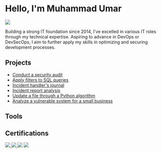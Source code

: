 # Hello, I'm Muhammad Umar
<a href="https://www.linkedin.com/in/umar-lhepk/"><img src="https://img.shields.io/badge/-LinkedIn-0072b1?&style=for-the-badge&logo=linkedin&logoColor=white" /></a>

Building a strong IT foundation since 2014, I've excelled in various IT roles through my technical expertise. Aspiring to advance in DevOps or DevSecOps, I aim to further apply my skills in optimizing and securing development processes.

## Projects
- <a href="https://github.com/umarlhepk/Conduct-a-security-audit">Conduct a security audit</a>
- <a href="https://github.com/umarlhepk/Apply-filters-to-SQL-queries/tree/main">Apply filters to SQL queries</a>
- <a href="https://github.com/umarlhepk/Document-an-incident-with-an-incident-handler-s-journal/tree/main">Incident handler's journal</a>
- <a href="https://github.com/umarlhepk/Use-the-NIST-Cybersecurity-Framework-to-respond-to-a-security-incident/tree/main">Incident report analysis</a>
- <a href="https://github.com/umarlhepk/Update-a-file-through-a-Python-algorithm/tree/main">Update a file through a Python algorithm</a>
- <a href="https://github.com/umarlhepk/Analyze-a-vulnerable-system-for-a-small-business/tree/main">Analyze a vulnerable system for a small business</a>


## Tools


## Certifications
<div>
  <a href="https://github.com/umarlhepk/Fortinet-Network-Security-Specialization">
    <img src="https://img.shields.io/badge/-Fortinet%20Network%20Security%20Specialization-EE3124?style=for-the-badge&logo=Fortinet&logoColor=white" />
  </a>
  <a href="https://github.com/umarlhepk/Splunk-Search-Expert-Specialization">
    <img src="https://img.shields.io/badge/-Splunk%20Search%20Expert%20Specialization-000000?style=for-the-badge&logo=Splunk&logoColor=white" />
  </a>
  <img src="https://img.shields.io/badge/-Google%20Cybersecurity%20Specialization-blue?style=for-the-badge&logo=Google&logoColor=white" />
  <img src="https://img.shields.io/badge/-Google%20IT%20Support%20Specialization-blue?style=for-the-badge&logo=Google&logoColor=white" />
</div>
